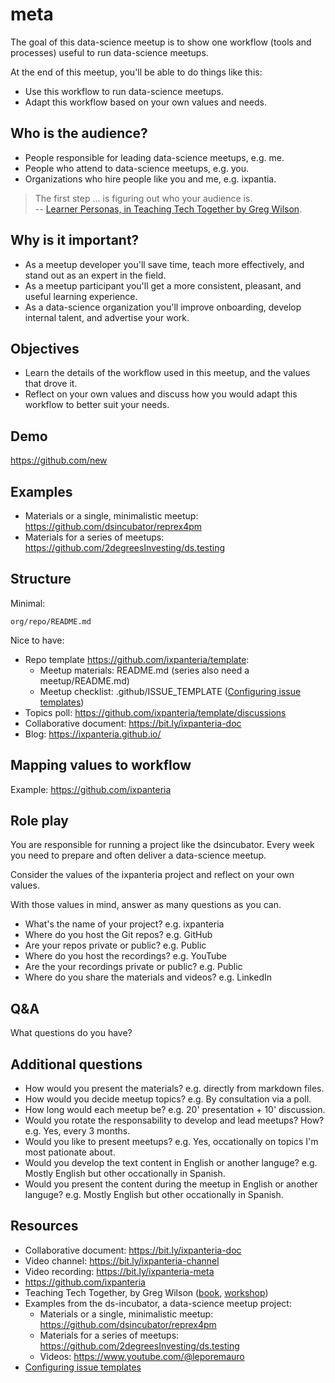 # meta

The goal of this data-science meetup is to show one workflow (tools and processes) useful to run data-science meetups. 

At the end of this meetup, you'll be able to do things like this:

* Use this workflow to run data-science meetups.
* Adapt this workflow based on your own values and needs.

## Who is the audience?

* People responsible for leading data-science meetups, e.g. me. 
* People who attend to data-science meetups, e.g. you.
* Organizations who hire people like you and me, e.g. ixpantia.

> The first step ... is figuring out who your audience is.  
> -- [Learner Personas, in Teaching Tech Together by Greg Wilson](https://teachtogether.tech/en/index.html#s:process-personas).

## Why is it important?

* As a meetup developer you'll save time, teach more effectively, and stand out as an expert in the field.
* As a meetup participant you'll get a more consistent, pleasant, and useful learning experience.
* As a data-science organization you'll improve onboarding, develop internal talent, and advertise your work.

## Objectives

* Learn the details of the workflow used in this meetup, and the values that drove it.
* Reflect on your own values and discuss how you would adapt this workflow to better suit your needs.

## Demo

https://github.com/new

## Examples

  * Materials or a single, minimalistic meetup: https://github.com/dsincubator/reprex4pm
  * Materials for a series of meetups: https://github.com/2degreesInvesting/ds.testing

## Structure

Minimal:

```
org/repo/README.md
```

Nice to have:

* Repo template https://github.com/ixpanteria/template:
  * Meetup materials: README.md (series also need a meetup/README.md)
  * Meetup checklist: .github/ISSUE_TEMPLATE ([Configuring issue templates](https://docs.github.com/en/communities/using-templates-to-encourage-useful-issues-and-pull-requests/configuring-issue-templates-for-your-repository))
* Topics poll: https://github.com/ixpanteria/template/discussions
* Collaborative document: https://bit.ly/ixpanteria-doc
* Blog: https://ixpanteria.github.io/

## Mapping values to workflow

Example: https://github.com/ixpanteria

## Role play

You are responsible for running a project like the dsincubator. Every week you need to prepare and often deliver a data-science meetup.

Consider the values of the ixpanteria project and reflect on your own values. 

With those values in mind, answer as many questions as you can.

* What's the name of your project? e.g. ixpanteria
* Where do you host the Git repos? e.g. GitHub
* Are your repos private or public? e.g. Public
* Where do you host the recordings? e.g. YouTube
* Are the your recordings private or public? e.g. Public
* Where do you share the materials and videos? e.g. LinkedIn

## Q&A

What questions do you have?

## Additional questions

  * How would you present the materials? e.g. directly from markdown files.
  * How would you decide meetup topics? e.g. By consultation via a poll.
  * How long would each meetup be? e.g. 20' presentation + 10' discussion.
  * Would you rotate the responsability to develop and lead meetups? How? e.g. Yes, every 3 months.
  * Would you like to present meetups? e.g. Yes, occationally on topics I'm most pationate about.
  * Would you develop the text content in English or another languge? e.g. Mostly English but other occationally in Spanish.
  * Would you present the content during the meetup in English or another languge?  e.g. Mostly English but other occationally in Spanish.

## Resources

* Collaborative document: https://bit.ly/ixpanteria-doc
* Video channel: https://bit.ly/ixpanteria-channel
* Video recording: https://bit.ly/ixpanteria-meta
* https://github.com/ixpanteria
* Teaching Tech Together, by Greg Wilson ([book](https://teachtogether.tech/), [workshop](https://drive.google.com/drive/folders/1LVcmp48Ym0c6pA9GOT6TrCa47RU1ugaV))
* Examples from the ds-incubator, a data-science meetup project:
  * Materials or a single, minimalistic meetup: https://github.com/dsincubator/reprex4pm
  * Materials for a series of meetups: https://github.com/2degreesInvesting/ds.testing
  * Videos: https://www.youtube.com/@leporemauro
* [Configuring issue templates](https://docs.github.com/en/communities/using-templates-to-encourage-useful-issues-and-pull-requests/configuring-issue-templates-for-your-repository)
